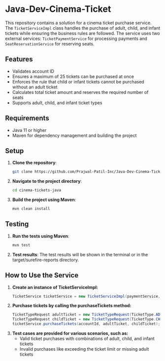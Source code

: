 # Java-Dev-Cinema-Ticket

This repository contains a solution for a cinema ticket purchase service. The `TicketServiceImpl` class handles the purchase of adult, child, and infant tickets while ensuring the business rules are followed. The service uses two external services: `TicketPaymentService` for processing payments and `SeatReservationService` for reserving seats.

## Features
- Validates account ID
- Ensures a maximum of 25 tickets can be purchased at once
- Enforces the rule that child or infant tickets cannot be purchased without an adult ticket
- Calculates total ticket amount and reserves the required number of seats
- Supports adult, child, and infant ticket types

## Requirements
- Java 11 or higher
- Maven for dependency management and building the project

## Setup

1. **Clone the repository**:
   ```bash
   git clone https://github.com/Prajwal-Patil-Inc/Java-Dev-Cinema-Ticket.git

2. **Navigate to the project directory**:
   ```bash
   cd cinema-tickets-java

3. **Build the project using Maven**:
   ```bash
   mvn clean install

## Testing 
1. **Run the tests using Maven**:
   ```bash
   mvn test

2. **Test results**: The test results will be shown in the terminal or in the target/surefire-reports directory.

## How to Use the Service
1. **Create an instance of TicketServiceImpl:**
   ```java
   TicketService ticketService = new TicketServiceImpl(paymentService, seatReservationService);

2. **Purchase tickets by calling the purchaseTickets method:**
   ```java
   TicketTypeRequest adultTicket = new TicketTypeRequest(TicketType.ADULT, 2);
   TicketTypeRequest childTicket = new TicketTypeRequest(TicketType.CHILD, 1);
   ticketService.purchaseTickets(accountId, adultTicket, childTicket);

3. **Test cases are provided for various scenarios, such as:**
   - Valid ticket purchases with combinations of adult, child, and infant tickets
   - Invalid purchases like exceeding the ticket limit or missing adult tickets
